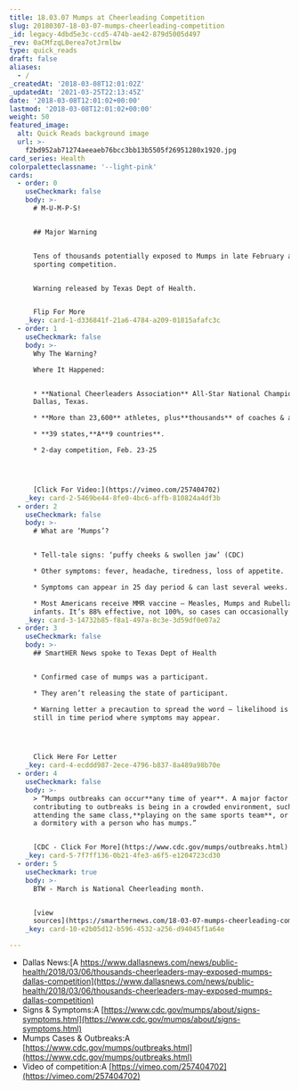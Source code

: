 ```yaml
---
title: 18.03.07 Mumps at Cheerleading Competition
slug: 20180307-18-03-07-mumps-cheerleading-competition
_id: legacy-4dbd5e3c-ccd5-474b-ae42-879d5005d497
_rev: 0aCMfzqL0erea7otJrmlbw
type: quick_reads
draft: false
aliases:
  - /
_createdAt: '2018-03-08T12:01:02Z'
_updatedAt: '2021-03-25T22:13:45Z'
date: '2018-03-08T12:01:02+00:00'
lastmod: '2018-03-08T12:01:02+00:00'
weight: 50
featured_image:
  alt: Quick Reads background image
  url: >-
    f2bd952ab71274aeeaeb76bcc3bb13b5505f26951280x1920.jpg
card_series: Health
colorpaletteclassname: '--light-pink'
cards:
  - order: 0
    useCheckmark: false
    body: >-
      # M-U-M-P-S!


      ## Major Warning


      Tens of thousands potentially exposed to Mumps in late February at a major
      sporting competition.


      Warning released by Texas Dept of Health.


      Flip For More
    _key: card-1-d336841f-21a6-4784-a209-01815afafc3c
  - order: 1
    useCheckmark: false
    body: >-
      Why The Warning?  

      Where It Happened:


      * **National Cheerleaders Association** All-Star National ChampionshipA in
      Dallas, Texas.

      * **More than 23,600** athletes, plus**thousands** of coaches & attendees.

      * **39 states,**A**9 countries**.

      * 2-day competition, Feb. 23-25




      [Click For Video:](https://vimeo.com/257404702)
    _key: card-2-5469be44-8fe0-4bc6-affb-810824a4df3b
  - order: 2
    useCheckmark: false
    body: >-
      # What are ‘Mumps’?


      * Tell-tale signs: ‘puffy cheeks & swollen jaw’ (CDC)

      * Other symptoms: fever, headache, tiredness, loss of appetite.

      * Symptoms can appear in 25 day period & can last several weeks.

      * Most Americans receive MMR vaccine – Measles, Mumps and Rubella – as
      infants. It’s 88% effective, not 100%, so cases can occasionally surface.
    _key: card-3-14732b85-f8a1-497a-8c3e-3d59df0e07a2
  - order: 3
    useCheckmark: false
    body: >-
      ## SmartHER News spoke to Texas Dept of Health


      * Confirmed case of mumps was a participant.

      * They aren’t releasing the state of participant.

      * Warning letter a precaution to spread the word – likelihood is low but
      still in time period where symptoms may appear.




      Click Here For Letter
    _key: card-4-ecddd987-2ece-4796-b837-8a489a98b70e
  - order: 4
    useCheckmark: false
    body: >-
      > “Mumps outbreaks can occur**any time of year**. A major factor
      contributing to outbreaks is being in a crowded environment, such as
      attending the same class,**playing on the same sports team**, or living in
      a dormitory with a person who has mumps.”


      [CDC - Click For More](https://www.cdc.gov/mumps/outbreaks.html)
    _key: card-5-7f7ff136-0b21-4fe3-a6f5-e1204723cd30
  - order: 5
    useCheckmark: true
    body: >-
      BTW - March is National Cheerleading month.


      [view
      sources](https://smarthernews.com/18-03-07-mumps-cheerleading-competition/)
    _key: card-10-e2b05d12-b596-4532-a256-d94045f1a64e

---
```

* Dallas News:[A https://www.dallasnews.com/news/public-health/2018/03/06/thousands-cheerleaders-may-exposed-mumps-dallas-competition](https://www.dallasnews.com/news/public-health/2018/03/06/thousands-cheerleaders-may-exposed-mumps-dallas-competition)
* Signs & Symptoms:A [https://www.cdc.gov/mumps/about/signs-symptoms.html](https://www.cdc.gov/mumps/about/signs-symptoms.html)
* Mumps Cases & Outbreaks:A [https://www.cdc.gov/mumps/outbreaks.html](https://www.cdc.gov/mumps/outbreaks.html)
* Video of competition:A [https://vimeo.com/257404702](https://vimeo.com/257404702)